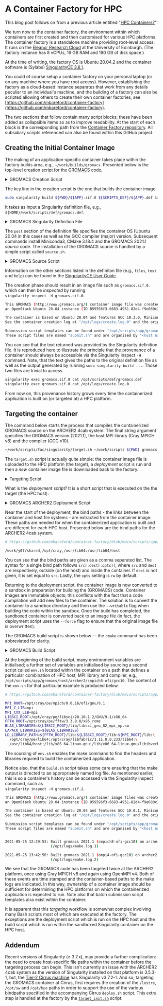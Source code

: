 A Container Factory for HPC
===========================

This blog post follows on from a previous article entitled "[HPC Containers?](hpc_containers.md)".

We turn now to the container factory, the environment within which containers are first created and then customised
for various HPC platforms. The container factory is a standalone machine providing root-level access. It runs on the
[Eleanor Research Cloud](https://www.ed.ac.uk/information-services/computing/computing-infrastructure/cloud-computing-service/researcher-cloud-service-eleanor) at the University of Edinburgh.
(The factory instance has 8 vCPUs, 16 GB RAM and 160 GB of disk space.)

At the time of writing, the factory OS is Ubuntu 20.04.2 and the container software is (Sylabs) [SingularityCE 3.8.1](https://sylabs.io/guides/3.8/user-guide/).

You could of course setup a container factory on your personal laptop (or on any machine where you have root access).
However, establishing the factory as a cloud-based instance separates that work from any details peculiar to an
individual's machine, and the building of a factory can also be scripted allowing others to create their own container
factories, see [https://github.com/mbareford/container-factory](https://github.com/mbareford/container-factory).

The two sections that follow contain many script blocks; these have been added as collapsible items so as to improve
readability. At the start of each block is the corresponding path from the [Container Factory repository](https://github.com/mbareford/container-factory).
All subsidiary scripts referenced can also be found within this GitHub project.


Creating the Initial Container Image
------------------------------------

The making of an application-specific container takes place within the factory builds area, e.g., `~/work/builds/gromacs`.
Presented below is the top-level creation script for the [GROMACS](https://www.gromacs.org/) code. 

<details>
  <summary>GROMACS Creation Script</summary>

  ```bash
  # https://github.com/mbareford/container-factory/blob/main/builds/gromacs/create.sh

  #!/bin/bash

  echo "Deleting old images, logs and scripts..."
  rm -f *.sif*
  rm -f *.log
  rm -rf scripts*

  echo "Gathering required scripts..."
  APP=gromacs
  SCRIPTS_ROOT=${HOME}/work/scripts
  SCRIPTS_DEF=${SCRIPTS_ROOT}/def
  SCRIPTS_APP=${SCRIPTS_ROOT}/app/${APP}
  SCRIPTS_SNG=${SCRIPTS_ROOT}/fac/singularity

  mkdir -p ./scripts/aux
  cp ${SCRIPTS_ROOT}/aux/download_src.sh ./scripts/aux/
  cp ${SCRIPTS_ROOT}/aux/install_cmp.sh ./scripts/aux/
  cp ${SCRIPTS_ROOT}/aux/setup_env.sh ./scripts/aux/
  cp ${SCRIPTS_ROOT}/aux/update_env.sh ./scripts/aux/
  cp ${SCRIPTS_ROOT}/aux/add_log.sh ./scripts/aux/
  cp ${SCRIPTS_ROOT}/aux/add_dirs.sh ./scripts/aux/

  mkdir -p ./scripts/chk
  cp ${SCRIPTS_ROOT}/chk/check_os.sh ./scripts/chk/
  cp ${SCRIPTS_ROOT}/chk/check_gcc.sh ./scripts/chk/
  cp ${SCRIPTS_ROOT}/chk/check_cmp.sh ./scripts/chk/

  mkdir -p ./scripts/def
  cp ${SCRIPTS_ROOT}/def/gromacs.def ./scripts/def/

  mkdir -p ./scripts/os
  cp ${SCRIPTS_ROOT}/os/ubuntu-20.04.sh ./scripts/os/

  mkdir -p ./scripts/cmp
  cp -r ${SCRIPTS_ROOT}/cmp/miniconda ./scripts/cmp/
  cp ${SCRIPTS_ROOT}/cmp/cmake.sh ./scripts/cmp/

  mkdir -p ./scripts/app/${APP}
  cp ${SCRIPTS_APP}/source.sh ./scripts/app/${APP}/
  cp ${SCRIPTS_APP}/build.sh ./scripts/app/${APP}/
  cp -r ${SCRIPTS_APP}/host ./scripts/app/${APP}/

  tar -czf scripts.tar.gz ./scripts
  rm -rf scripts

  echo "Creating ${APP} singularity image file..."
  sudo singularity build ${PWD}/${APP}.sif.0 ${SCRIPTS_DEF}/${APP}.def &> create.log

  echo "Adding creation log to image file..."
  ${SCRIPTS_SNG}/add_log.sh ${PWD}/${APP}.sif.0 create log

  echo "Final tidy up..."
  rm create.log
  rm scripts.tar.gz

  echo "Creation complete!"
  echo "${PWD}/${APP}.sif.0"
  ```

</details>

The key line in the creation script is the one that builds the container image.
```bash
sudo singularity build ${PWD}/${APP}.sif.0 ${SCRIPTS_DEF}/${APP}.def &> create.log
```
It takes as input a Singularity definition file, e.g., `${HOME}/work/scripts/def/gromacs.def`.

<details>
  <summary>GROMACS Singularity Definition File</summary>

  ```bash
  # https://github.com/mbareford/container-factory/blob/main/scripts/def/gromacs.def

  Bootstrap: library
  From: ubuntu:20.04

  %setup
      # empty

  %files
      ${HOME}/work/scripts/post_start.sh /opt/
      ${HOME}/work/scripts/post_stop.sh /opt/
      ${HOME}/work/builds/gromacs/scripts.tar.gz /opt/

  %environment
      # empty

  %post
      . /opt/post_start.sh

      ubuntu-20.04.sh 10

      miniconda.sh 3 4.8.3 38
      conda_install.sh numpy,scipy,matplotlib

      cmake.sh 3.18.4

      source.sh gromacs 2021.1

      . /opt/post_stop.sh

  %runscript
      # empty

  %startscript
      # empty

  %test
      ROOT=/opt/scripts
      export PATH=${ROOT}/chk:${ROOT}/aux:${ROOT}/os:${ROOT}/cmp:${PATH}
      check_os.sh "Ubuntu 20.04.2"
      check_gcc.sh "10.3.0"
      check_cmp.sh ${MINICONDA3_ROOT} ${MINICONDA3_NAME}
      check_cmp.sh ${CMAKE_ROOT} ${CMAKE_NAME}

  %labels
      Author Michael Bareford
      Email m.bareford@epcc.ed.ac.uk
      Version v1.0.0

  %help
      This GROMACS (http://www.gromacs.org/) container image file was created at the EPCC Container Factory,
      an OpenStack Ubuntu 20.04 instance (ID 859596f3-6683-4951-82d4-f9e080c30d1f) hosted by the University of Edinburgh Eleanor Research Cloud.

      The container is based on Ubuntu 20.04 and features GCC 10.3.0, Miniconda3 4.8.3, CMake 3.18.4 and the GROMACS source code version 2021.1.
      See the container creation log at "/opt/logs/create.log.0" and the original definition file at "/opt/scripts/def/gromacs.def".

      Submission script templates can be found under "/opt/scripts/app/gromacs/host/".
      These script files are named "submit.sh" and are organised by "<host name>/<MPI library>/<compiler>".
  ```

</details>

The `post` section of the definition file specifies the container OS (Ubuntu 20.04 in this case) as well as the GCC compiler (major) version. Subsequent
commands install Miniconda3, CMake 3.18.4 and the GROMACS 2021.1 *source* code. The installation of the GROMACS source is handled by a simple script called
`source.sh`.

<details>
  <summary>GROMACS Source Script</summary>

  ```bash
  # https://github.com/mbareford/container-factory/blob/main/scripts/app/gromacs/source.sh

  #!/bin/bash
  
  VERSION=$2
  LABEL=$1
  NAME=${LABEL}-${VERSION}
  ROOT=/opt/app/${LABEL}

  mkdir -p ${ROOT}
  cd ${ROOT}

  wget https://ftp.gromacs.org/${LABEL}/${NAME}.tar.gz
  tar -xzf ${NAME}.tar.gz
  rm ${NAME}.tar.gz
  ```

</details>

Information on the other sections listed in the definiton file (e.g., `files`, `test` and `help`) can be found in the [SingularityCE User Guide](https://sylabs.io/guides/3.8/user-guide/definition_files.html).

The creation phase should result in an image file such as `gromacs.sif.0`. which can then be *inspected* by running \
`singularity inspect -H gromacs.sif.0`.

```bash
This GROMACS (http://www.gromacs.org/) container image file was created at the EPCC Container Factory,
an OpenStack Ubuntu 20.04 instance (ID 859596f3-6683-4951-82d4-f9e080c30d1f) hosted by the University of Edinburgh Eleanor Research Cloud.

The container is based on Ubuntu 20.04 and features GCC 10.3.0, Miniconda3 4.8.3, CMake 3.18.4 and the GROMACS source code version 2021.1.
See the container creation log at "/opt/logs/create.log.0" and the original definition file at "/opt/scripts/def/gromacs.def".

Submission script templates can be found under "/opt/scripts/app/gromacs/host/".
These script files are named "submit.sh" and are organised by "<host name>/<MPI library>/<compiler>".
```

You can see that the text returned was provided by the Singularity definition file. It is reproduced here to illustrate the principle
that the provenance of a container should always be accessible via the Singularity inspect `-H` command. Note, that the text gives
the paths to the original definition file as well as the output generated by running `sudo singularity build ...`. Those two files
are trivial to access.

```bash
singularity exec gromacs.sif.0 cat /opt/scripts/def/gromacs.def
singularity exec gromacs.sif.0 cat /opt/logs/create.log.0
```

From now on, this provenance history grows every time the containerized application is built on (or targeted at) a HPC platform.


Targeting the container
-----------------------

The command below starts the process that compiles the containerized GROMACS source on the ARCHER2 4cab system. The final string argument
specifies the GROMACS version (2021.1), the host MPI library (Cray MPICH v8) and the compiler (GCC v10).

```bash
~/work/scripts/fac/singularity/target.sh ~/work/scripts ${PWD} gromacs archer2 "/work/z19/z19/mrb4cab/containers/build" "2021.1 cmpich8-ofi gcc10"
```

The `target.sh` script is actually quite simple: the container image file is uploaded to the HPC platform (the target), a *deployment* script
is run and then a *new* container image file is downloaded back to the factory.

<details>
  <summary>Targeting Script</summary>

  ```bash
  # https://github.com/mbareford/container-factory/blob/main/scripts/fac/singularity/target.sh

  #!/bin/bash

  SCRIPTS_ROOT=$1
  IMG_PATH=$2
  APP=$3
  HOST=$4
  DEPLOY_PATH=$5
  DEPLOY_ARGS="${APP} ${DEPLOY_PATH}/${APP}.sif \"$6\""
  DEPLOY_SCRIPT=${SCRIPTS_ROOT}/app/${APP}/host/${HOST}/deploy.sh

  . ${SCRIPTS_ROOT}/fac/singularity/get_latest_suffix.sh
  get_latest_suffix ${IMG_PATH} ${APP}
  next_suffix=`expr ${suffix} + 1`

  echo "Uploading ${APP} singularity image to ${HOST} host..."
  scp ${IMG_PATH}/${APP}.sif.${suffix} ${HOST}:${DEPLOY_PATH}/${APP}.sif

  echo "Running the deployment script that builds a containerized ${APP} app on the ${HOST} host..."
  ssh ${HOST} "bash -ls" < ${DEPLOY_SCRIPT} ${DEPLOY_ARGS}

  echo "Downloading new ${APP} singularity image from ${HOST} host..."
  scp ${HOST}:${DEPLOY_PATH}/${APP}.sif ${IMG_PATH}/${APP}.sif.${next_suffix}

  echo "Deleting the ${APP} singularity image left on ${HOST} host..."
  ssh ${HOST} rm -f ${DEPLOY_PATH}/${APP}.sif

  echo "Targeting complete!"
  echo "${IMG_PATH}/${APP}.sif.${next_suffix}"
  ```

</details>

What is the *deployment* script? It is a short script that is executed on the the target (the HPC host).

<details>
  <summary>GROMACS ARCHER2 Deployment Script</summary>

  ```bash
  # https://github.com/mbareford/container-factory/blob/main/scripts/app/gromacs/host/archer2/deploy.sh

  #!/bin/bash
  
  APP=$1
  SIF=$2
  HOST=archer2
  BUILD_ARGS="${HOST} $3"
  BIND_ARGS=`singularity exec ${SIF} cat /opt/scripts/app/${APP}/host/${HOST}/bindpaths.lst`

  echo "Converting ${APP} container image to sandbox..."
  singularity build --sandbox ${SIF}.sandbox ${SIF}
  echo ""

  echo "Building ${APP} within container sandbox..."
  singularity exec -B ${BIND_ARGS} --writable ${SIF}.sandbox /opt/scripts/app/${APP}/build.sh ${BUILD_ARGS}
  echo ""

  echo "Converting ${APP} container sandbox back to image..."
  singularity build --force ${SIF} ${SIF}.sandbox
  echo ""

  echo "Deleting ${APP} container sandbox..."
  rm -rf ${SIF}.sandbox
  ```

</details>

Near the start of the deployment, the bind paths - the links between the container and host file systems - are
extracted from the container image. These paths are needed for when the containerized application is built and
are different for each HPC host. Presented below are the bind paths for the ARCHER2 4cab system.

```bash
# https://github.com/mbareford/container-factory/blob/main/scripts/app/gromacs/host/archer2/bindpaths.lst

/work/y07/shared,/opt/cray,/usr/lib64:/usr/lib64/host
```

You can see that the bind paths are given as a comma separated list. The syntax for a single bind path
follows `src[:dest[:opts]]`, where `src` and `dest` are respectively, outside (on the host) and inside the container.
If `dest` is not given, it is set equal to `src`.  Lastly, the `opts` setting is `rw` by default.

Returning to the deployment script, the container image is now converted to a sandbox in preparation for
building the (GROMACS) code. Container images are immutable objects; this conflicts with the fact
that a code compilation will add new files to the container. The solution is to convert the container
to a sandbox directory and then use the `--writable` flag when building the code within the sandbox.
Once the build has completed, the sandboxed container is converted back to an image file (in fact,
the deployment script uses the `--force` flag to ensure that the original image file is overwritten).

The GROMACS build script is shown below &mdash; the `cmake` command has been abbreviated for clarity.

<details>
  <summary>GROMACS Build Script</summary>

  ```bash
  # https://github.com/mbareford/container-factory/blob/main/scripts/app/gromacs/build.sh

  #!/bin/bash

  HOST=$1
  VERSION=$2
  MPI_LABEL=$3
  COMPILER_LABEL=$4

  LABEL=gromacs
  NAME=${LABEL}-${VERSION}
  ROOT=/opt/app/${LABEL}
  HOST_PATH=${HOST}/${MPI_LABEL}/${COMPILER_LABEL}
  SCRIPTS_ROOT=/opt/scripts/app/${LABEL}/host/${HOST_PATH}
  BUILD_ROOT=${ROOT}/${NAME}
  INSTALL_ROOT=${ROOT}/${VERSION}/${HOST_PATH}
  LOG_ROOT=/opt/logs
  CMAKE_PRELOAD=/lib/x86_64-linux-gnu/libssl.so.1.1:/lib/x86_64-linux-gnu/libcrypto.so.1.1

  # set the build environment
  . ${SCRIPTS_ROOT}/env.sh

  # set make log name
  mkdir -p ${LOG_ROOT}
  if [ -f "${LOG_ROOT}/.make" ]; then
    makecnt=`cat ${LOG_ROOT}/.make`
    makecnt=`expr ${makecnt} + 1`
  else
    makecnt="1"
  fi
  MAKE_LOG=${LOG_ROOT}/make.log.${makecnt}
  echo "${makecnt}" > ${LOG_ROOT}/.make

  # set compiler and build flags
  export CXX=g++
  export CC=gcc
  export FLAGS="-O3 -ftree-vectorize -funroll-loops"

  # build
  BUILD_PATH=${BUILD_ROOT}/build/${HOST_PATH}/single
  rm -rf ${BUILD_PATH}
  mkdir -p ${BUILD_PATH}
  cd ${BUILD_PATH}

  LD_PRELOAD=${CMAKE_PRELOAD} cmake ${BUILD_ROOT} \
      -DGMX_MPI=ON -DGMX_OPENMP=ON -DGMX_HWLOC=OFF -DGMX_GPU=OFF \
      ...
      -DCMAKE_INSTALL_PREFIX=${INSTALL_ROOT} &> ${MAKE_LOG}

  LD_PRELOAD=${CMAKE_PRELOAD} make install &>> ${MAKE_LOG}

  # record
  currentDateTime=`date +"%Y-%m-%d %T"`
  echo "    ${currentDateTime}: Built ${LABEL} ${VERSION} (${MPI_LABEL}-${COMPILER_LABEL}) on ${HOST}" >> /.singularity.d/runscript.help
  echo "                         (${MAKE_LOG})" >> /.singularity.d/runscript.help
  echo "" >> /.singularity.d/runscript.help
  ```

</details>

At the beginning of the build script, many environment variables are initialised; a further set of variables are initialised by sourcing
a second script called `env.sh` located within the container on a path that defines a particular combination of HPC host, MPI library
and compiler, e.g., `/opt/scripts/app/gromacs/host/archer2/cmpich8-ofi/gcc10`. The content of the `env.sh` for that particular example
is produced below.

```bash
# https://github.com/mbareford/container-factory/blob/main/scripts/app/gromacs/host/archer2/cmpich8-ofi/gcc10/env.sh

MPI_ROOT=/opt/cray/pe/mpich/8.0.16/ofi/gnu/9.1
MPI_C_LIB=mpi
MPI_CXX_LIB=mpi
LIBSCI_ROOT=/opt/cray/pe/libsci/20.10.1.2/GNU/9.1/x86_64
FFTW_ROOT=/opt/cray/pe/fftw/3.3.8.8/x86_rome
BLAS_LIBRARIES=${LIBSCI_ROOT}/lib/libsci_gnu_82_mpi_mp.so
LAPACK_LIBRARIES=${BLAS_LIBRARIES}
LD_LIBRARY_PATH=${FFTW_ROOT}/lib:${LIBSCI_ROOT}/lib:${MPI_ROOT}/lib:\
  /opt/cray/pe/lib64:/opt/cray/libfabric/1.11.0.0.233/lib64:\
  /usr/lib64/host:/lib/x86_64-linux-gnu:/lib/x86_64-linux-gnu/libibverbs:/.singularity.d/libs
```

The sourcing of `env.sh` enables the make command to find the headers and libraries required to build the containerized application.

Notice also, that the `build.sh` script takes some care ensuring that the make output is directed to an appropriately named log file.
As mentioned earlier, this is so a container's history can be accessed via the Singularity inspect command, such as \
`singularity inspect -H gromacs.sif.2`.

```bash
This GROMACS (http://www.gromacs.org/) container image files was created at the EPCC Container Factory,
an OpenStack Ubuntu 20.04 instance (ID 859596f3-6683-4951-82d4-f9e080c30d1f) hosted by the University of Edinburgh Eleanor Research Cloud.

The container is based on Ubuntu 20.04 and features GCC 10.0.1, Miniconda3 4.8.3, CMake 3.18.4 and the GROMACS source code version 2021.1.
See the container creation log at "/opt/logs/create.log.0" and the original definition file at "/opt/scripts/def/gromacs.def".

Submission script templates can be found under "/opt/scripts/app/gromacs/host/".
These script files are named "submit.sh" and are organised by "<host name>/<MPI library>/<compiler>".


2021-05-25 12:39:53: Built gromacs 2021.1 (cmpich8-ofi-gcc10) on archer2
                     (/opt/logs/make.log.1)

2021-05-25 13:42:56: Built gromacs 2021.1 (ompi4-ofi-gcc10) on archer2
                     (/opt/logs/make.log.2)
```

We see that the GROMACS code has been targeted twice at the ARCHER2 platform, once using Cray MPICH v8 and again using OpenMPI v4. Both of
these events are time stamped and the container-based paths to the make logs are indicated. In this way, ownership of a container image should
be sufficient for determining the HPC platforms on which the containerized application is expected to run. Note also that batch submission script
templates also exist within the container.


It is apparent that this *targeting* workflow is somewhat complex involving many Bash scripts most of which are executed at the factory.
The exceptions are the deployment script which is run on the HPC host and the build script which is run within the sandboxed Singularity
container on the HPC host.


Addendum
--------

Recent versions of Singularity (&geq; 3.7.x), may provide a further complication: the need to create host-specific file paths within the container
before the targeting process can begin. This isn't currently an issue with the ARCHER2 4cab system as the version of Singularity installed on
that platform is 3.5.3-1, but, the [Tier-2 Cirrus machine](https://www.cirrus.ac.uk/) has Singularity v3.7.2-1. And so, targeting the GROMACS
container at Cirrus, first requires the creation of the `/lustre`, `/opt/sw` and `/opt/hpe` paths in order to support the use of the various
bindpaths specified in the accompanying Cirrus `deploy.sh` script. This extra step is handled at the factory by the [`target_init.sh`](https://github.com/mbareford/container-factory/blob/main/scripts/fac/singularity/target_init.sh) script.